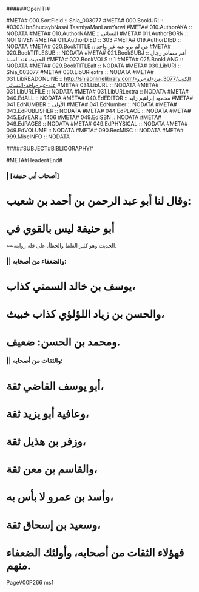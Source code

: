﻿######OpenITI#


#META# 000.SortField	:: Shia_003077
#META# 000.BookURI	:: #0303.IbnShucaybNasai.TasmiyaManLamYarwi
#META# 010.AuthorAKA	:: NODATA
#META# 010.AuthorNAME	:: النسائي
#META# 011.AuthorBORN	:: NOTGIVEN
#META# 011.AuthorDIED	:: 303
#META# 019.AuthorDIED	:: NODATA
#META# 020.BookTITLE	:: من لم يرو عنه غير واحد
#META# 020.BookTITLESUB	:: NODATA
#META# 021.BookSUBJ	:: أهم مصادر رجال الحديث عند السنة
#META# 022.BookVOLS	:: 1
#META# 025.BookLANG	:: NODATA
#META# 029.BookTITLEalt	:: NODATA
#META# 030.LibURI	:: Shia_003077
#META# 030.LibURIextra	:: NODATA
#META# 031.LibREADONLINE	:: http://shiaonlinelibrary.com/الكتب/3077_من-لم-يرو-عنه-غير-واحد-النسائي
#META# 031.LibURL	:: NODATA
#META# 031.LibURLFILE	:: NODATA
#META# 031.LibURLextra	:: NODATA
#META# 040.EdALL	:: NODATA
#META# 040.EdEDITOR	:: محمود إبراهيم زايد
#META# 041.EdNUMBER	:: الأولى
#META# 041.EdNumber	:: NODATA
#META# 043.EdPUBLISHER	:: NODATA
#META# 044.EdPLACE	:: NODATA
#META# 045.EdYEAR	:: 1406
#META# 049.EdISBN	:: NODATA
#META# 049.EdPAGES	:: NODATA
#META# 049.EdPHYSICAL	:: NODATA
#META# 049.EdVOLUME	:: NODATA
#META# 090.RecMISC	:: NODATA
#META# 999.MiscINFO	:: NODATA



#####SUBJECT#BIBLIOGRAPHY#

#META#Header#End#

### | [أصحاب أبي حنيفة]
# وقال لنا أبو عبد الرحمن بن أحمد بن شعيب:
# أبو حنيفة ليس بالقوي في
~~الحديث وهو كثير الغلط والخطأ، على قلة روايته.
### || والضعفاء من أصحابه:
# يوسف بن خالد السمتي كذاب،
# والحسن بن زياد اللؤلؤي كذاب خبيث،
# ومحمد بن الحسن: ضعيف.
### || والثقات من أصحابه:
# أبو يوسف القاضي ثقة،
# وعافية أبو يزيد ثقة،
# وزفر بن هذيل ثقة،
# والقاسم بن معن ثقة،
# وأسد بن عمرو لا بأس به،
# وسعيد بن إسحاق ثقة،
# فهؤلاء الثقات من أصحابه، وأولئك الضعفاء منهم.
PageV00P266 ms1
